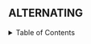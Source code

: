 ## ALTERNATING

<!-- TABLE OF CONTENTS -->
<details>
  <summary>Table of Contents</summary>
  <ol>
    <li>
      <a href="#alternating-the-elements">Alternating the Elements</a>
      <body>
    <img src="https://raw.githubusercontent.com/zehrarhez/alternating_elements/main/assets/86465805/142bf416-6ab0-440d-badb-9adb509d6730" alt="Image description">
      </body>
    </li>
    <li>
      <a href="#alternating-the-elements-by-enumerating">Alternating the Elements by Enumerating</a>
    </li>
  </ol>
</details>
